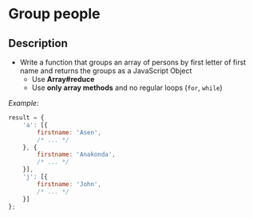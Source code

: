 # Group people

## Description
- Write a function that groups an array of persons by first letter of first name and returns the groups as a JavaScript Object
  - Use **Array#reduce**
  - Use **only array methods** and no regular loops (`for`, `while`)

_Example:_

```js
result = {
    'a': [{
        firstname: 'Asen',
        /* ... */
    }, {
        firstname: 'Anakonda',
        /* ... */
    }],
    'j': [{
        firstname: 'John',
        /* ... */
    }]
};
```
